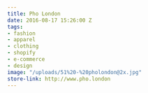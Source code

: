 ```yaml
---
title: Pho London
date: 2016-08-17 15:26:00 Z
tags:
- fashion
- apparel
- clothing
- shopify
- e-commerce
- design
image: "/uploads/51%20-%20pholondon@2x.jpg"
store-link: http://www.pho.london
---
```


